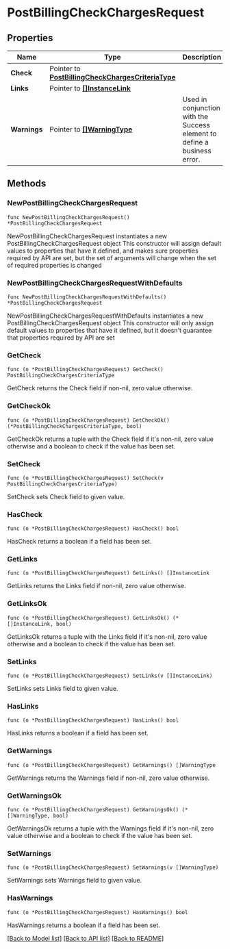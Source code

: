 # PostBillingCheckChargesRequest

## Properties

Name | Type | Description | Notes
------------ | ------------- | ------------- | -------------
**Check** | Pointer to [**PostBillingCheckChargesCriteriaType**](PostBillingCheckChargesCriteriaType.md) |  | [optional] 
**Links** | Pointer to [**[]InstanceLink**](InstanceLink.md) |  | [optional] 
**Warnings** | Pointer to [**[]WarningType**](WarningType.md) | Used in conjunction with the Success element to define a business error. | [optional] 

## Methods

### NewPostBillingCheckChargesRequest

`func NewPostBillingCheckChargesRequest() *PostBillingCheckChargesRequest`

NewPostBillingCheckChargesRequest instantiates a new PostBillingCheckChargesRequest object
This constructor will assign default values to properties that have it defined,
and makes sure properties required by API are set, but the set of arguments
will change when the set of required properties is changed

### NewPostBillingCheckChargesRequestWithDefaults

`func NewPostBillingCheckChargesRequestWithDefaults() *PostBillingCheckChargesRequest`

NewPostBillingCheckChargesRequestWithDefaults instantiates a new PostBillingCheckChargesRequest object
This constructor will only assign default values to properties that have it defined,
but it doesn't guarantee that properties required by API are set

### GetCheck

`func (o *PostBillingCheckChargesRequest) GetCheck() PostBillingCheckChargesCriteriaType`

GetCheck returns the Check field if non-nil, zero value otherwise.

### GetCheckOk

`func (o *PostBillingCheckChargesRequest) GetCheckOk() (*PostBillingCheckChargesCriteriaType, bool)`

GetCheckOk returns a tuple with the Check field if it's non-nil, zero value otherwise
and a boolean to check if the value has been set.

### SetCheck

`func (o *PostBillingCheckChargesRequest) SetCheck(v PostBillingCheckChargesCriteriaType)`

SetCheck sets Check field to given value.

### HasCheck

`func (o *PostBillingCheckChargesRequest) HasCheck() bool`

HasCheck returns a boolean if a field has been set.

### GetLinks

`func (o *PostBillingCheckChargesRequest) GetLinks() []InstanceLink`

GetLinks returns the Links field if non-nil, zero value otherwise.

### GetLinksOk

`func (o *PostBillingCheckChargesRequest) GetLinksOk() (*[]InstanceLink, bool)`

GetLinksOk returns a tuple with the Links field if it's non-nil, zero value otherwise
and a boolean to check if the value has been set.

### SetLinks

`func (o *PostBillingCheckChargesRequest) SetLinks(v []InstanceLink)`

SetLinks sets Links field to given value.

### HasLinks

`func (o *PostBillingCheckChargesRequest) HasLinks() bool`

HasLinks returns a boolean if a field has been set.

### GetWarnings

`func (o *PostBillingCheckChargesRequest) GetWarnings() []WarningType`

GetWarnings returns the Warnings field if non-nil, zero value otherwise.

### GetWarningsOk

`func (o *PostBillingCheckChargesRequest) GetWarningsOk() (*[]WarningType, bool)`

GetWarningsOk returns a tuple with the Warnings field if it's non-nil, zero value otherwise
and a boolean to check if the value has been set.

### SetWarnings

`func (o *PostBillingCheckChargesRequest) SetWarnings(v []WarningType)`

SetWarnings sets Warnings field to given value.

### HasWarnings

`func (o *PostBillingCheckChargesRequest) HasWarnings() bool`

HasWarnings returns a boolean if a field has been set.


[[Back to Model list]](../README.md#documentation-for-models) [[Back to API list]](../README.md#documentation-for-api-endpoints) [[Back to README]](../README.md)


